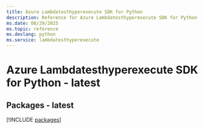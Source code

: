 ```yaml
---
title: Azure Lambdatesthyperexecute SDK for Python
description: Reference for Azure Lambdatesthyperexecute SDK for Python
ms.date: 08/29/2025
ms.topic: reference
ms.devlang: python
ms.service: lambdatesthyperexecute
---
```

# Azure Lambdatesthyperexecute SDK for Python - latest
## Packages - latest
[!INCLUDE [packages](lambdatesthyperexecute-index.md)]